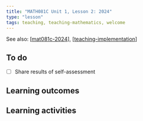 ```yaml
---
title: "MATH081C Unit 1, Lesson 2: 2024"
type: "lesson"
tags: teaching, teaching-mathematics, welcome
---
```


See also: [[mat081c-2024]], [[teaching-implementation]]

## To do

- [ ] Share results of self-assessment

## Learning outcomes


## Learning activities

[//begin]: # "Autogenerated link references for markdown compatibility"
[mat081c-2024]: mat081c-2024 "MAT081C-2024"
[teaching-implementation]: ../../teaching-implementation "Teaching implementation"
[//end]: # "Autogenerated link references"